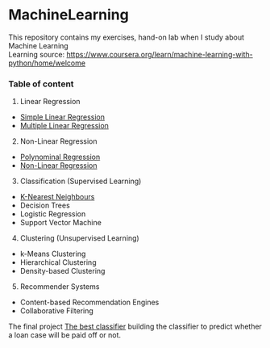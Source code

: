 # MachineLearning
This repository contains my exercises, hand-on lab when I study about Machine Learning  
Learning source: https://www.coursera.org/learn/machine-learning-with-python/home/welcome
### Table of content
1. Linear Regression
* [Simple Linear Regression](https://github.com/hangnguyen81/MachineLearning/blob/main/SimpleLinearRegression.ipynb)
* [Multiple Linear Regression](httpsClustering://github.com/hangnguyen81/MachineLearning/blob/main/MultipleLinearRegression.ipynb)
2. Non-Linear Regression
* [Polynominal Regression](https://github.com/hangnguyen81/MachineLearning/blob/main/PolynomialRegression.ipynb)
* [Non-Linear Regression](https://github.com/hangnguyen81/MachineLearning/blob/main/NonLinearRegression.ipynb)
3. Classification (Supervised Learning)
* [K-Nearest Neighbours](https://github.com/hangnguyen81/MachineLearning/blob/main/k-nearest-neighbor.ipynb)
* Decision Trees
* Logistic Regression
* Support Vector Machine
4. Clustering (Unsupervised Learning)
* k-Means Clustering
* Hierarchical Clustering
* Density-based Clustering
5. Recommender Systems
* Content-based Recommendation Engines
* Collaborative Filtering

The final project
[The best classifier](https://github.com/hangnguyen81/MachineLearning/blob/main/TheBestClassifier.ipynb) building the classifier to predict whether a loan case will be paid off or not. 
